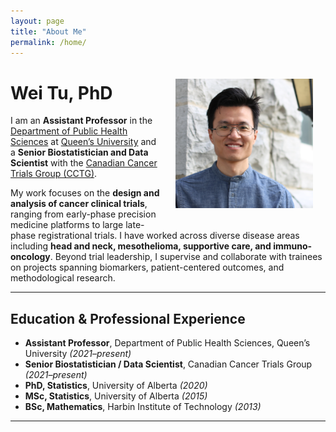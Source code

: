 ```yaml
---
layout: page
title: "About Me"
permalink: /home/
---
```


<img src="/assets/profile.png" alt="Wei Tu" width="220" style="float: right; margin: 20px;" />

# Wei Tu, PhD

I am an **Assistant Professor** in the [Department of Public Health Sciences](https://phs.queensu.ca/) at [Queen’s University](https://www.queensu.ca/) and a **Senior Biostatistician and Data Scientist** with the [Canadian Cancer Trials Group (CCTG)](https://www.ctg.queensu.ca/).

My work focuses on the **design and analysis of cancer clinical trials**, ranging from early-phase precision medicine platforms to large late-phase registrational trials. I have worked across diverse disease areas including **head and neck, mesothelioma, supportive care, and immuno-oncology**. Beyond trial leadership, I supervise and collaborate with trainees on projects spanning biomarkers, patient-centered outcomes, and methodological research.  

---

## Education & Professional Experience

- **Assistant Professor**, Department of Public Health Sciences, Queen’s University *(2021–present)*  
- **Senior Biostatistician / Data Scientist**, Canadian Cancer Trials Group *(2021–present)*  
- **PhD, Statistics**, University of Alberta *(2020)*  
- **MSc, Statistics**, University of Alberta *(2015)*  
- **BSc, Mathematics**, Harbin Institute of Technology *(2013)*  

---

